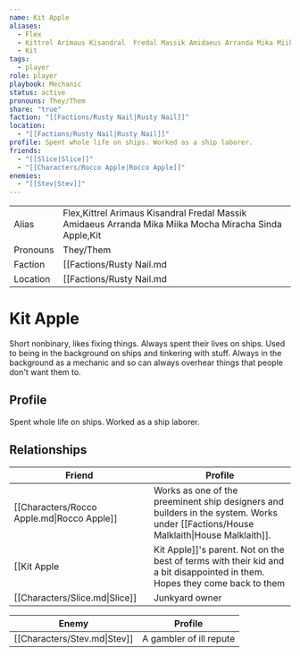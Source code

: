 ```yaml
---
name: Kit Apple
aliases:
  - Flex
  - Kittrel Arimaus Kisandral  Fredal Massik Amidaeus Arranda Mika Miika Mocha Miracha Sinda Apple
  - Kit
tags:
  - player
role: player
playbook: Mechanic
status: active
pronouns: They/Them
share: "true"
faction: "[[Factions/Rusty Nail|Rusty Nail]]"
location:
  - "[[Factions/Rusty Nail|Rusty Nail]]"
profile: Spent whole life on ships. Worked as a ship laborer.
friends:
  - "[[Slice|Slice]]"
  - "[[Characters/Rocco Apple|Rocco Apple]]"
enemies:
  - "[[Stev|Stev]]"
---
```



|          |                  |
| -------- | ---------------- |
| Alias    | Flex,Kittrel Arimaus Kisandral  Fredal Massik Amidaeus Arranda Mika Miika Mocha Miracha Sinda Apple,Kit | 
| Pronouns | They/Them |
| Faction  | [[Factions/Rusty Nail.md|Rusty Nail]]  |
| Location | [[Factions/Rusty Nail.md|Rusty Nail]] |

# Kit Apple

Short nonbinary, likes fixing things. Always spent their lives on ships. Used to being in the background on ships and tinkering with stuff. Always in the background as a mechanic and so can always overhear things that people don't want them to.
## Profile
Spent whole life on ships. Worked as a ship laborer.


## Relationships

| Friend                                     | Profile                                                                                                                                                                                                                                                            |
| ------------------------------------------ | ------------------------------------------------------------------------------------------------------------------------------------------------------------------------------------------------------------------------------------------------------------------ |
| [[Characters/Rocco Apple.md\|Rocco Apple]] | Works as one of the preeminent ship designers and builders in the system. Works under [[Factions/House Malklaith\|House Malklaith]].
 [[Kit Apple|Kit Apple]]'s parent. Not on the best of terms with their kid and a bit disappointed in them. Hopes they come back to them |
| [[Characters/Slice.md\|Slice]]             | Junkyard owner                                                                                                                                                                                                                                                     |


| Enemy                        | Profile                 |
| ---------------------------- | ----------------------- |
| [[Characters/Stev.md\|Stev]] | A gambler of ill repute |


